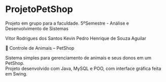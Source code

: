 # ProjetoPetShop
Projeto em grupo para a faculdade. 5ºSemestre - Análise e Desenvolvimento de Sistemas

Vitor Rodrigues dos Santos  Kevin  Pedro Henrique de Souza Aguilar


🐾 Controle de Animais – PetShop

Sistema simples para gerenciamento de animais e seus donos em um PetShop.  
Projeto desenvolvido com Java, MySQL e POO, com interface gráfica feita em Swing.
